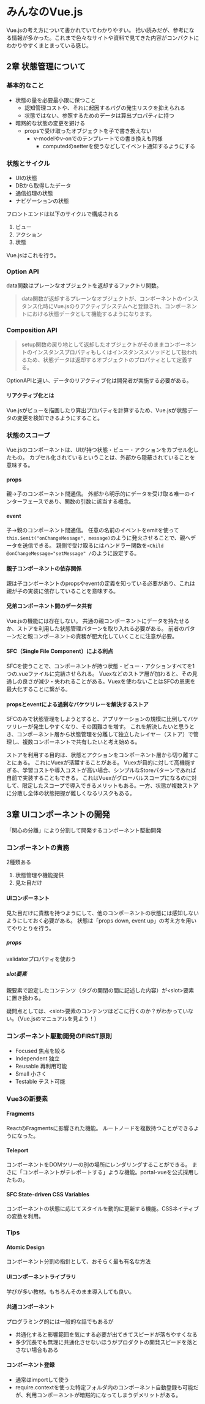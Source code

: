 # みんなのVue.js

Vue.jsの考え方について書かれていてわかりやすい。
拾い読みだが、参考になる情報が多かった。これまで色々なサイトや資料で見てきた内容がコンパクトにわかりやすくまとまっている感じ。

## 2章 状態管理について

### 基本的なこと

- 状態の量を必要最小限に保つこと
  - 認知管理コストや、それに起因するバグの発生リスクを抑えられる
  - 状態ではない、参照するためのデータは算出プロパティに持つ
- 暗黙的な状態の変更を避ける
  - propsで受け取ったオブジェクトを子で書き換えない
    - v-modelやv-onでのテンプレートでの書き換えも同様
      - computedのsetterを使うなどしてイベント通知するようにする

### 状態とサイクル

- UIの状態
- DBから取得したデータ
- 通信処理の状態
- ナビゲーションの状態

フロントエンドは以下のサイクルで構成される

1. ビュー
2. アクション
3. 状態

Vue.jsはこれを行う。

### Option API

data関数はプレーンなオブジェクトを返却するファクトリ関数。

> data関数が返却するプレーンなオブジェクトが、コンポーネントのインスタンス化時にVue.jsのりアクティブシステムへと登録され、コンポーネントにおける状態データとして機能するようになります。

### Composition API

> setup関数の戻り地として返却したオブジェクトがそのままコンポーネントのインスタンスプロパティもしくはインスタンスメソッドとして扱われるため、状態データは返却するオブジェクトのプロパティとして定義する。

OptionAPIと違い、データのリアクティブ化は開発者が実施する必要がある。

#### リアクティブ化とは

Vue.jsがビューを描画したり算出プロパティを計算するため、Vue.jsが状態データの変更を検知できるようにすること。

### 状態のスコープ

Vue.jsのコンポーネントは、UIが持つ状態・ビュー・アクションをカプセル化したもの。
カプセル化されているということは、外部から隠蔽されていることを意味する。

#### props

親→子のコンポーネント間通信。
外部から明示的にデータを受け取る唯一のインターフェースであり、関数の引数に該当する概念。

#### event

子→親のコンポーネント間通信。
任意の名前のイベントをemitを使って`this.$emit("onChangeMessage", message)`のように発火させることで、親へデータを送信できる。
親側で受け取るにはハンドラー関数を`<Child @onChangeMessage="setMessage" /`のように設定する。

#### 親子コンポーネントの依存関係

親は子コンポーネントのpropsやeventの定義を知っている必要があり、これは親が子の実装に依存していることを意味する。

#### 兄弟コンポーネント間のデータ共有

Vue.jsの機能には存在しない。
共通の親コンポーネントにデータを持たせるか、ストアを利用した状態管理パターンを取り入れる必要がある。
前者のパターンだと親コンポーネントの責務が肥大化していくことに注意が必要。

#### SFC（Single File Component）による利点

SFCを使うことで、コンポーネントが持つ状態・ビュー・アクションすべてを1つの.vueファイルに完結させられる。
Vuexなどのストア層が加わると、その見通しの良さが減少・失われることがある。Vuexを使わないことはSFCの恩恵を最大化することに繋がる。

#### propsとeventによる過剰なバケツリレーを解決するストア

SFCのみで状態管理をしようとすると、アプリケーションの規模に比例してバケツリレーが発生しやすくなり、その困難さを増す。
これを解決したいと思うとき、コンポーネント層から状態管理を分離して独立したレイヤー（ストア）で管理し、複数コンポーネントで共有したいと考え始める。

ストアを利用する目的は、状態とアクションをコンポーネント層から切り離すことにある。
これにVuexが活躍することがある。
Vuexが目的に対して高機能すぎる、学習コストや導入コストが高い場合、シンプルなStoreパターンであれば自前で実装することもできる。
これはVuexがグローバルスコープになるのに対して、限定したスコープで導入できるメリットもある。一方、状態が複数ストアに分散し全体の状態把握が難しくなるリスクもある。


## 3章 UIコンポーネントの開発

「関心の分離」により分割して開発するコンポーネント駆動開発

### コンポーネントの責務

2種類ある

1. 状態管理や機能提供
2. 見た目だけ

#### UIコンポーネント

見た目だけに責務を持つようにして、他のコンポーネントの状態には感知しないようにしておく必要がある。
状態は「props down, event up」の考え方を用いてやりとりを行う。

##### props

validatorプロパティを使おう

##### slot要素

親要素で設定したコンテンツ（タグの開閉の間に記述した内容）が\<slot\>要素に置き換わる。

疑問点としては、\<slot\>要素のコンテンツはどこに行くのか？がわかっていない。（Vue.jsのマニュアルを見よう！）

### コンポーネント駆動開発のFIRST原則

- Focused 焦点を絞る
- Independent 独立
- Reusable 再利用可能
- Small 小さく
- Testable テスト可能

### Vue3の新要素

#### Fragments

ReactのFragmentsに影響された機能。
ルートノードを複数持つことができるようになった。

#### Teleport

コンポーネントをDOMツリーの別の場所にレンダリングすることができる。
まさに「コンポーネントがテレポートする」ような機能。portal-vueを公式採用したもの。

#### SFC State-driven CSS Variables

コンポーネントの状態に応じてスタイルを動的に更新する機能。CSSネイティブの変数を利用。

### Tips

#### Atomic Design

コンポーネント分割の指針として、おそらく最も有名な方法

#### UIコンポーネントライブラリ

学びが多い教材。もちろんそのまま導入しても良い。

#### 共通コンポーネント

プログラミング的には一般的な話でもあるが

- 共通化すると影響範囲を気にする必要が出てきてスピードが落ちやすくなる
- 多少冗長でも無理に共通化させないほうがプロダクトの開発スピードを落とさない場合もある

#### コンポーネント登録

- 通常はimportして使う
- require.contextを使った特定フォルダ内のコンポーネント自動登録も可能だが、利用コンポーネントが暗黙的になってしまうデメリットがある。


